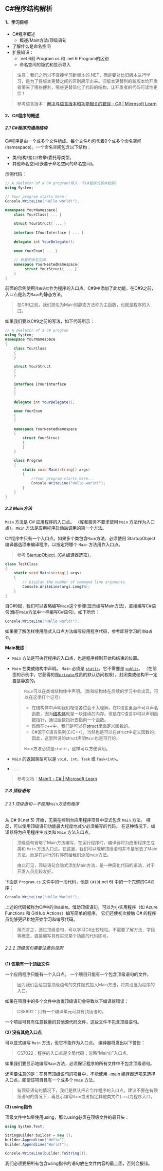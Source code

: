 ## C#程序结构解析

#### 1、学习目标

* C#程序概述
  * 概述/Main方法/顶级语句
* 了解什么是命名空间
* 扩展知识：
  * .net 6前 Program.cs 和 .net 6 Program的区别
  * 命名空间的隐式和显示导入

> 注意：我们之所以不直接学习新版本的.NET，而是要对比旧版本进行学习，是为了将版本更替之间的区别展示出来。旧版本更替到的新版本给开发者带来了哪些便利，哪些更替简化了代码的结构，让开发者的代码可读性更佳！

> 参考语言版本：[解决与语言版本和功能相关的错误 - C# | Microsoft Learn](https://learn.microsoft.com/zh-cn/dotnet/csharp/language-reference/compiler-messages/feature-version-errors)







#### 2、C#程序的概述

##### 2.1 C#程序的通用结构

C#程序是由一个或多个文件组成。每个文件均包含着0个或多个命名空间(namespace)。一个命名空间包含以下结构：

* 类/结构/接口/枚举/委托等类型。
* 其他命名空间(嵌套于命名空间的命名空间)。

示例代码：

```c#
// A skeleton of a C# program(导入一个C#程序的基本框架)
using System;

// Your program starts here：
Console.WriteLine("Hello world!");

namespace YourNamespace{
    class YourClass{ ... }
    
    struct YourStruct{ ... }
    
    interface IYourInterface { ... }
    
    delegate int YourDelegate();
    
    enum YourEnum{ ... }
    
    // 嵌套的命名空间
    namespace YourNestedNamespace{
         struct YourStruct{ ... }
    }
}
```

前面的示例使用`顶级语句`作为程序的入口点。C#9中添加了此功能。在C#9之前，入口点是名为`Main`的静态方法。

> 在C#9之前，我们把名为Main的静态方法称为主函数，也就是程序的入口。



如果我们要以C#9之前的写法，如下代码所示：

```c#
// A skeleton of a C# program
using System;
namespace YourNamespace
{
    class YourClass
    {
    }

    struct YourStruct
    {
    }

    interface IYourInterface
    {
    }

    delegate int YourDelegate();

    enum YourEnum
    {
    }

    namespace YourNestedNamespace
    {
        struct YourStruct
        {
        }
    }

    class Program
    {
        static void Main(string[] args)
        {
            //Your program starts here...
            Console.WriteLine("Hello world!");
        }
    }
}
```





##### 2.2 Main方法

`Main` 方法是 C# 应用程序的入口点。 （库和服务不要求使用 `Main` 方法作为入口点）。`Main` 方法是应用程序启动后调用的第一个方法。

C#程序中只有一个入口点。如果多个类包含`Main`方法，必须使用 StartupObject 编译器选项来编译程序，以指定将哪个 `Main` 方法用作入口点。

> 参考 [StartupObject（C# 编译器选项）](https://learn.microsoft.com/zh-cn/dotnet/csharp/language-reference/compiler-options/advanced#mainentrypoint-or-startupobject)。

```C#
class TestClass
{
    static void Main(string[] args)
    {
        // Display the number of command line arguments.
        Console.WriteLine(args.Length);
    }
}
```

自C#9起，我们可以省略编写`Main`这个步骤(显示编写Main方法)，直接编写C#语句(像在`Main`方法中一样编写C#语句)，如下所示：

```C#
Console.WriteLine("Hello world!");
```

如果要了解怎样使用隐式入口点方法编写应用程序代码，参考即将学习的`顶级语句`。



**Main概述**：

* `Main` 方法是可执行程序的入口点，也是程序控制开始和结束的位置。

* `Main` 在类或结构中声明。 `Main` 必须是 [`static`](https://learn.microsoft.com/zh-cn/dotnet/csharp/language-reference/keywords/static)，它不需要是 [`public`](https://learn.microsoft.com/zh-cn/dotnet/csharp/language-reference/keywords/public)。 （在前面的示例中，它获得的是[`private`](https://learn.microsoft.com/zh-cn/dotnet/csharp/language-reference/keywords/private)成员的默认访问权限）。封闭类或结构不一定要是静态的。

  > `Main`可以在类或结构体中声明。(类和结构体在后续的学习中会出现，可以在这里打个记号)
  >
  > * 在结构体中声明我们相信各位会不太理解。在C语言里面不可以声名函数，因为[结构体](https://so.csdn.net/so/search?q=结构体&spm=1001.2101.3001.7020)就是一块连续的内存。但是在C语言中可以声明函数指针，通过函数指针去指向一个函数。
  > * 然而在c++中，我们是可以在[struct](https://so.csdn.net/so/search?q=struct&spm=1001.2101.3001.7020)里面定义函数的。
  > * C#源于C语言系列(C/C++)，当然也是可以在struct中定义函数的。因此，这里所说的struct声明`Main`也是可行的。
  >
  > `Main`方法必须是`static`，这样可以方便调用。

* `Main` 的返回类型可以是 `void`、`int`、`Task` 或 `Task<int>`。

* ......

> 参考文档：[Main() - C# | Microsoft Learn](https://learn.microsoft.com/zh-cn/dotnet/csharp/fundamentals/program-structure/main-command-line)





##### 2.3 顶级语句

###### 2.3.1 顶级语句—不使用`Main`方法的程序

从 C# 9(.net 5) 开始，无需在控制台应用程序项目中显式包含 `Main` 方法。 相反，可以使用顶级语句功能最大程度地减少必须编写的代码。 在这种情况下，编译器将为应用程序生成类和 `Main` 方法入口点。　　

> 顶级语句省略了Main方法编写，在运行程序时，编译器将为应用程序生成类和 `Main` 方法入口点。在这里，我们可以理解顶级语句并不是省去了Main方法，而是在运行的程序前给我们添加`Main`方法。
>
> 由此可见，顶级语句会隐式添加Main方法，是一种简化代码的语法，对于开发人员比较友好。

下面是 `Program.cs` 文件中的一段代码，他是 `C#10`(.net 6) 中的一个完整的C#程序：

```C#
Console.WriteLine("Hello World!");
```

上述的代码被称为C#中的`顶级语句`。借助顶级语句，可以为小实用程序（如 Azure Functions 和 GitHub Actions）编写简单的程序。 它们还使初次接触 C# 的程序员能够更轻松地开始学习和编写代码。

> 简而言之，通过顶级语句，可以学习C#比较轻松。不需要了解方法、字段等概念，直接编写具有实现某个功能的代码即可。



###### 2.3.2 顶级语句需要注意的规则

**(1) 仅能有一个顶级文件**

一个应用程序只能有一个入口点。 一个项目只能有一个包含顶级语句的文件。

> 因为我们会给包含顶级语句的文件隐式加入Main方法，将其设置为程序的入口。

如果在项目中的多个文件中放置顶级语句会导致以下编译器错误：

> CS8802：只有一个编译单元可具有顶级语句。

一个项目可具有任意数量的其他源代码文件，这些文件不包含顶级语句。



**(2) 没有其他入口点**

可以显式编写 `Main` 方法，但它不能作为入口点。 编译器将发出以下警告：

> CS7022：程序的入口点是全局代码；忽略“Main()”入口点。

如果我们要显示地编写`Main`方法，必须保证程序的所有文件中不包含顶级语句。

还需要注意的是：在具有顶级语句的项目中，不能使用 [-main](https://learn.microsoft.com/zh-cn/dotnet/csharp/language-reference/compiler-options/advanced#mainentrypoint-or-startupobject) 编译器选项来选择入口点，即使该项目具有一个或多个 `Main` 方法。

> 有顶级语句的情况下，我们是默认把它当作程序的入口点。建议不要在有顶级语句的情况下，再显示编写`Main`或者指定其他类文件(`.cs`)为程序入口。



**(3) using指令**

顶级文件中如果使用using，那么using必须在顶级文件的最开头：

```C#
using System.Text;

StringBuilder builder = new ();
builder.AppendLine("Hello");
builder.AppendLine("World!");

Console.WriteLine(builder.ToString());
```

我们必须要把所有包含using指令的语句放在文件内容的最上面，否则会报错。









